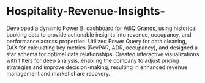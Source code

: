 # Hospitality-Revenue-Insights-

Developed a dynamic Power BI dashboard for AtliQ Grands, using historical booking data to provide actionable insights into revenue, occupancy, and performance across properties.
Utilized Power Query for data cleaning, DAX for calculating key metrics (RevPAR, ADR, occupancy), and designed a star schema for optimal data relationships.
Created interactive visualizations with filters for deep analysis, enabling the company to adjust pricing strategies and improve decision-making, resulting in enhanced revenue management and market share recovery.

